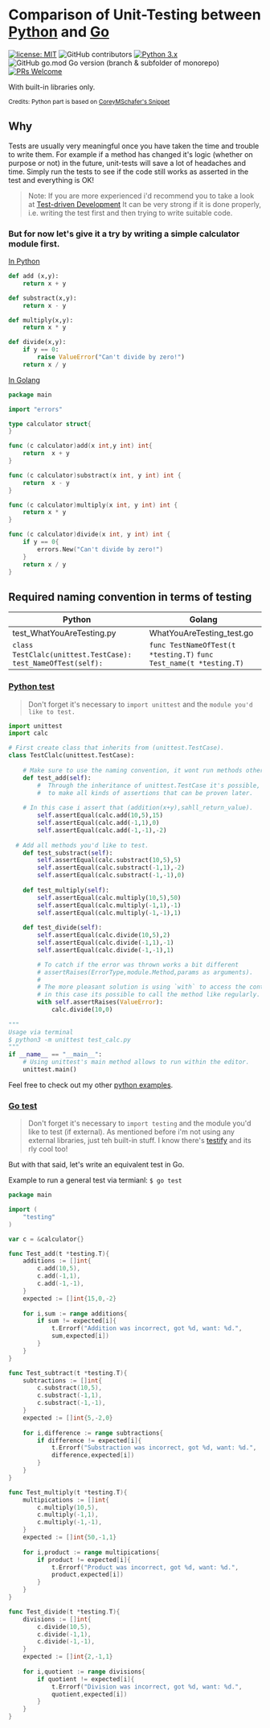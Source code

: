 # Comparison of Unit-Testing between  [Python](https://www.python.org/) and [Go](https://golang.org/)
[![license: MIT](https://img.shields.io/badge/License-MIT-yellow.svg)](https://opensource.org/licenses/MIT) ![GitHub contributors](https://img.shields.io/github/contributors/c0dehard/testing-go-vs-python) [![Python 3.x](https://img.shields.io/badge/python-3.8.5-blue.svg)](https://www.python.org/downloads/release/python-385/) ![GitHub go.mod Go version (branch & subfolder of monorepo)](https://img.shields.io/github/go-mod/go-version/c0dehard/testing-go-vs-python/master?filename=golang%2Fgo.mod) [![PRs Welcome](https://img.shields.io/badge/PRs-welcome-brightgreen.svg?style=flat-square)](http://makeapullrequest.com) 

With built-in libraries only.


<small>Credits: Python part is based on [CoreyMSchafer's Snippet](https://github.com/CoreyMSchafer/code_snippets/tree/master/Python-Unit-Testing)</small>

## Why

Tests are usually very meaningful once you have taken the time and trouble to write them. For example if a method has changed it's logic (whether on purpose or not) in the future, unit-tests will save a lot of headaches and time. 
Simply run the tests to see if the code still works as asserted in the test and everything is OK!

> Note: If you are more experienced i'd recommend you to take a look at [Test-driven Development](https://en.wikipedia.org/wiki/Test-driven_development) It can be very strong if it is done properly, i.e. writing the test first and then trying to write suitable code.

### But for now let's give it a try by writing a simple calculator module first.

[In Python](/python/calc.py)  

```python
def add (x,y):
	return x + y

def substract(x,y):
	return x - y

def multiply(x,y):
	return x * y

def divide(x,y):
	if y == 0:
		raise ValueError("Can't divide by zero!")
	return x / y
```

[In Golang](/golang/calc.go) 

```go
package main

import "errors"

type calculator struct{
}

func (c calculator)add(x int,y int) int{
	return  x + y 
}

func (c calculator)substract(x int, y int) int {
	return  x - y 
}

func (c calculator)multiply(x int, y int) int {
	return x * y
}

func (c calculator)divide(x int, y int) int {
	if y == 0{
		errors.New("Can't divide by zero!")
	}
	return x / y
}

```



## Required naming convention in terms of testing

| Python                                                       | Golang                                                       |
| ------------------------------------------------------------ | ------------------------------------------------------------ |
| test_WhatYouAreTesting.py                                    | WhatYouAreTesting_test.go                                    |
| `class TestClalc(unittest.TestCase):` `                                                      test_NameOfTest(self):` | `func TestNameOfTest(t *testing.T)`                                                         `func Test_name(t *testing.T)` |

### [Python test](/python/test_calc.py)

> Don't forget it's necessary to `import unittest` and the `module you'd like to test.`

```python
import unittest
import calc

# First create class that inherits from (unittest.TestCase).
class TestClalc(unittest.TestCase):
  
	# Make sure to use the naming convention, it wont run methods otherwise.
	def test_add(self):
		#  Through the inheritance of unittest.TestCase it's possible,
		#  to make all kinds of assertions that can be proven later. 
    
    # In this case i assert that (addition(x+y),sahll_return_value).
		self.assertEqual(calc.add(10,5),15)
		self.assertEqual(calc.add(-1,1),0)
		self.assertEqual(calc.add(-1,-1),-2)
	
  # Add all methods you'd like to test.
	def test_substract(self):
		self.assertEqual(calc.substract(10,5),5)
		self.assertEqual(calc.substract(-1,1),-2)
		self.assertEqual(calc.substract(-1,-1),0)
	
	def test_multiply(self):
		self.assertEqual(calc.multiply(10,5),50)
		self.assertEqual(calc.multiply(-1,1),-1)
		self.assertEqual(calc.multiply(-1,-1),1)
	
	def test_divide(self):
		self.assertEqual(calc.divide(10,5),2)
		self.assertEqual(calc.divide(-1,1),-1)
		self.assertEqual(calc.divide(-1,-1),1)

		# To catch if the error was thrown works a bit different
		# assertRaises(ErrorType,module.Method,params as arguments).
		# 
		# The more pleasant solution is using `with` to access the context manager,
		# in this case its possible to call the method like regularly.
		with self.assertRaises(ValueError):
			calc.divide(10,0)
    
"""
Usage via terminal
$ python3 -m unittest test_calc.py
""" 
if __name__ == "__main__":
	# Using unittest's main method allows to run within the editor.
	unittest.main()
```
Feel free to check out my other [python examples](https://github.com/c0dehard/PythonStuff/).


### [Go test](/golang/calc_test.go)

> Don't forget it's necessary to `import testing` and the module you'd like to test (if external). As mentioned before i'm not using any external libraries, just teh built-in stuff. I know there's [testify](https://github.com/stretchr/testify) and its rly cool too!

But with that said, let's write an equivalent test in Go.

Example to run a general test via termianl: `$ go test`

```go
package main

import (
	"testing" 
)

var c = &calculator{}

func Test_add(t *testing.T){
	additions := []int{
		c.add(10,5),
		c.add(-1,1),
		c.add(-1,-1),
	}
	expected := []int{15,0,-2}
	
	for i,sum := range additions{
		if sum != expected[i]{
			t.Errorf("Addition was incorrect, got %d, want: %d.",
			sum,expected[i])
		}
	}
}

func Test_subtract(t *testing.T){
	subtractions := []int{
		c.substract(10,5),
		c.substract(-1,1),
		c.substract(-1,-1),
	}
	expected := []int{5,-2,0}
	
	for i,difference := range subtractions{
		if difference != expected[i]{
			t.Errorf("Substraction was incorrect, got %d, want: %d.",
			difference,expected[i])
		}
	}
}

func Test_multiply(t *testing.T){
	multipications := []int{
		c.multiply(10,5),
		c.multiply(-1,1),
		c.multiply(-1,-1),
	}
	expected := []int{50,-1,1}
	
	for i,product := range multipications{
		if product != expected[i]{
			t.Errorf("Product was incorrect, got %d, want: %d.",
			product,expected[i])
		}
	}
}

func Test_divide(t *testing.T){
	divisions := []int{
		c.divide(10,5),
		c.divide(-1,1),
		c.divide(-1,-1),
	}
	expected := []int{2,-1,1}
	
	for i,quotient := range divisions{
		if quotient != expected[i]{
			t.Errorf("Division was incorrect, got %d, want: %d.",
			quotient,expected[i])
		}
	}
}

```






